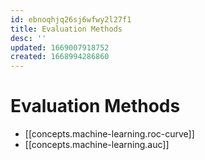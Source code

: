 ```yaml
---
id: ebnoqhjq26sj6wfwy2l27f1
title: Evaluation Methods
desc: ''
updated: 1669007918752
created: 1668994286860
---
```

# Evaluation Methods

- [[concepts.machine-learning.roc-curve]]
- [[concepts.machine-learning.auc]]
